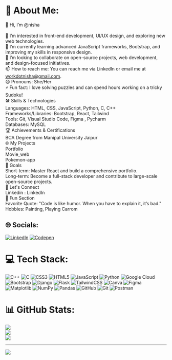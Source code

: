 # 💫 About Me:
👋 Hi, I’m @nisha<br><br>👀 I’m interested in front-end development, UI/UX design, and exploring new web technologies.<br>🌱 I’m currently learning advanced JavaScript frameworks, Bootstrap, and improving my skills in responsive design.<br>💞️ I’m looking to collaborate on open-source projects, web development, and design-focused initiatives.<br>📫 How to reach me: You can reach me via LinkedIn or email me at workdotnisha@gmail.com.<br>😄 Pronouns: She/Her<br>⚡ Fun fact: I love solving puzzles and can spend hours working on a tricky Sudoku!<br>🛠️ Skills & Technologies<br>Languages: HTML, CSS, JavaScript, Python, C, C++<br>Frameworks/Libraries: Bootstrap, React, Tailwind<br>Tools: Git, Visual Studio Code, Figma , Pycharm<br>Databases: MySQL<br>🏆 Achievements & Certifications<br>BCA Degree from Manipal University Jaipur<br>🌐 My Projects<br>Portfolio<br>Movie_web<br>Pokemon-app<br>🎯 Goals<br>Short-term: Master React and build a comprehensive portfolio.<br>Long-term: Become a full-stack developer and contribute to large-scale open-source projects.<br>💬 Let's Connect<br>Linkedin : LinkedIn<br>🎉 Fun Section<br>Favorite Quote: "Code is like humor. When you have to explain it, it’s bad."<br>Hobbies: Painting, Playing Carrom


## 🌐 Socials:
[![LinkedIn](https://img.shields.io/badge/LinkedIn-%230077B5.svg?logo=linkedin&logoColor=white)](https://linkedin.com/in/https://www.linkedin.com/in/nisha-kumari-38343a313/) [![Codepen](https://img.shields.io/badge/Codepen-000000?style=for-the-badge&logo=codepen&logoColor=white)](https://codepen.io/https://codepen.io/Byte-Crafter) 

# 💻 Tech Stack:
![C++](https://img.shields.io/badge/c++-%2300599C.svg?style=for-the-badge&logo=c%2B%2B&logoColor=white) ![C](https://img.shields.io/badge/c-%2300599C.svg?style=for-the-badge&logo=c&logoColor=white) ![CSS3](https://img.shields.io/badge/css3-%231572B6.svg?style=for-the-badge&logo=css3&logoColor=white) ![HTML5](https://img.shields.io/badge/html5-%23E34F26.svg?style=for-the-badge&logo=html5&logoColor=white) ![JavaScript](https://img.shields.io/badge/javascript-%23323330.svg?style=for-the-badge&logo=javascript&logoColor=%23F7DF1E) ![Python](https://img.shields.io/badge/python-3670A0?style=for-the-badge&logo=python&logoColor=ffdd54) ![Google Cloud](https://img.shields.io/badge/GoogleCloud-%234285F4.svg?style=for-the-badge&logo=google-cloud&logoColor=white) ![Bootstrap](https://img.shields.io/badge/bootstrap-%238511FA.svg?style=for-the-badge&logo=bootstrap&logoColor=white) ![Django](https://img.shields.io/badge/django-%23092E20.svg?style=for-the-badge&logo=django&logoColor=white) ![Flask](https://img.shields.io/badge/flask-%23000.svg?style=for-the-badge&logo=flask&logoColor=white) ![TailwindCSS](https://img.shields.io/badge/tailwindcss-%2338B2AC.svg?style=for-the-badge&logo=tailwind-css&logoColor=white) ![Canva](https://img.shields.io/badge/Canva-%2300C4CC.svg?style=for-the-badge&logo=Canva&logoColor=white) ![Figma](https://img.shields.io/badge/figma-%23F24E1E.svg?style=for-the-badge&logo=figma&logoColor=white) ![Matplotlib](https://img.shields.io/badge/Matplotlib-%23ffffff.svg?style=for-the-badge&logo=Matplotlib&logoColor=black) ![NumPy](https://img.shields.io/badge/numpy-%23013243.svg?style=for-the-badge&logo=numpy&logoColor=white) ![Pandas](https://img.shields.io/badge/pandas-%23150458.svg?style=for-the-badge&logo=pandas&logoColor=white) ![GitHub](https://img.shields.io/badge/github-%23121011.svg?style=for-the-badge&logo=github&logoColor=white) ![Git](https://img.shields.io/badge/git-%23F05033.svg?style=for-the-badge&logo=git&logoColor=white) ![Postman](https://img.shields.io/badge/Postman-FF6C37?style=for-the-badge&logo=postman&logoColor=white)
# 📊 GitHub Stats:
![](https://github-readme-stats.vercel.app/api?username=workdotnisha&theme=transparent&hide_border=false&include_all_commits=false&count_private=false)<br/>
![](https://github-readme-streak-stats.herokuapp.com/?user=workdotnisha&theme=transparent&hide_border=false)<br/>
![](https://github-readme-stats.vercel.app/api/top-langs/?username=workdotnisha&theme=transparent&hide_border=false&include_all_commits=false&count_private=false&layout=compact)

---
[![](https://visitcount.itsvg.in/api?id=workdotnisha&icon=0&color=0)](https://visitcount.itsvg.in)

<!-- Proudly created with GPRM ( https://gprm.itsvg.in ) -->
